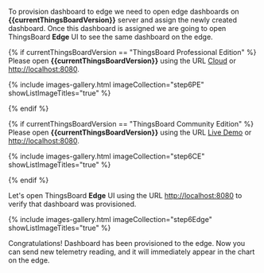 To provision dashboard to edge we need to open edge dashboards on **{{currentThingsBoardVersion}}** server and assign the newly created dashboard. Once this dashboard is assigned we are going to open ThingsBoard **Edge** UI to see the same dashboard on the edge.

{% if currentThingsBoardVersion == "ThingsBoard Professional Edition" %}
Please open **{{currentThingsBoardVersion}}** using the URL [Cloud](https://thingsboard.cloud) or [http://localhost:8080](http://localhost:8080).

{% include images-gallery.html imageCollection="step6PE" showListImageTitles="true" %}

{% endif %}

{% if currentThingsBoardVersion == "ThingsBoard Community Edition" %}
Please open **{{currentThingsBoardVersion}}** using the URL [Live Demo](https://demo.thingsboard.io) or [http://localhost:8080](http://localhost:8080).

{% include images-gallery.html imageCollection="step6CE" showListImageTitles="true" %}

{% endif %}

Let's open ThingsBoard **Edge** UI using the URL [http://localhost:8080](http://localhost:8080) to verify that dashboard was provisioned.

{% include images-gallery.html imageCollection="step6Edge" showListImageTitles="true" %}

Congratulations! Dashboard has been provisioned to the edge. Now you can send new telemetry reading, and it will immediately appear in the chart on the edge.
